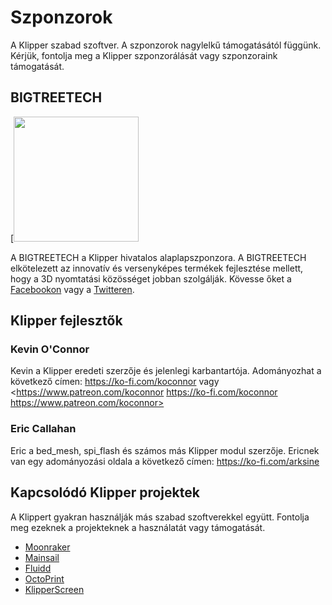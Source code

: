 # Szponzorok

A Klipper szabad szoftver. A szponzorok nagylelkű támogatásától függünk. Kérjük, fontolja meg a Klipper szponzorálását vagy szponzoraink támogatását.

## BIGTREETECH

[<img src="./img/sponsors/BTT_BTT.png" width="200" />

A BIGTREETECH a Klipper hivatalos alaplapszponzora. A BIGTREETECH elkötelezett az innovatív és versenyképes termékek fejlesztése mellett, hogy a 3D nyomtatási közösséget jobban szolgálják. Kövesse őket a [Facebookon](https://www.facebook.com/BIGTREETECH) vagy a [Twitteren](https://twitter.com/BigTreeTech).

## Klipper fejlesztők

### Kevin O'Connor

Kevin a Klipper eredeti szerzője és jelenlegi karbantartója. Adományozhat a következő címen: <https://ko-fi.com/koconnor> vagy <https://www.patreon.com/koconnor https://ko-fi.com/koconnor https://www.patreon.com/koconnor>

### Eric Callahan

Eric a bed_mesh, spi_flash és számos más Klipper modul szerzője. Ericnek van egy adományozási oldala a következő címen: <https://ko-fi.com/arksine>

## Kapcsolódó Klipper projektek

A Klippert gyakran használják más szabad szoftverekkel együtt. Fontolja meg ezeknek a projekteknek a használatát vagy támogatását.

* [Moonraker](https://github.com/Arksine/moonraker)
* [Mainsail](https://github.com/mainsail-crew/mainsail)
* [Fluidd](https://github.com/fluidd-core/fluidd)
* [OctoPrint](https://octoprint.org/)
* [KlipperScreen](https://github.com/jordanruthe/KlipperScreen)
